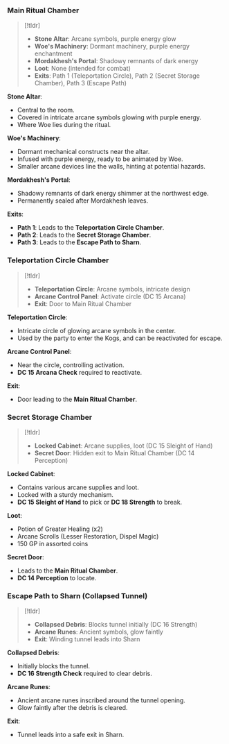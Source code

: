 ### Main Ritual Chamber

> [!tldr]
> 
> - **Stone Altar**: Arcane symbols, purple energy glow
> - **Woe's Machinery**: Dormant machinery, purple energy enchantment
> - **Mordakhesh's Portal**: Shadowy remnants of dark energy
> - **Loot**: None (intended for combat)
> - **Exits**: Path 1 (Teleportation Circle), Path 2 (Secret Storage Chamber), Path 3 (Escape Path)

**Stone Altar**:

- Central to the room.
- Covered in intricate arcane symbols glowing with purple energy.
- Where Woe lies during the ritual.

**Woe's Machinery**:

- Dormant mechanical constructs near the altar.
- Infused with purple energy, ready to be animated by Woe.
- Smaller arcane devices line the walls, hinting at potential hazards.

**Mordakhesh's Portal**:

- Shadowy remnants of dark energy shimmer at the northwest edge.
- Permanently sealed after Mordakhesh leaves.

**Exits**:

- **Path 1**: Leads to the **Teleportation Circle Chamber**.
- **Path 2**: Leads to the **Secret Storage Chamber**.
- **Path 3**: Leads to the **Escape Path to Sharn**.

### Teleportation Circle Chamber

> [!tldr]
> 
> - **Teleportation Circle**: Arcane symbols, intricate design
> - **Arcane Control Panel**: Activate circle (DC 15 Arcana)
> - **Exit**: Door to Main Ritual Chamber

**Teleportation Circle**:

- Intricate circle of glowing arcane symbols in the center.
- Used by the party to enter the Kogs, and can be reactivated for escape.

**Arcane Control Panel**:

- Near the circle, controlling activation.
- **DC 15 Arcana Check** required to reactivate.

**Exit**:

- Door leading to the **Main Ritual Chamber**.

### Secret Storage Chamber

> [!tldr]
> 
> - **Locked Cabinet**: Arcane supplies, loot (DC 15 Sleight of Hand)
> - **Secret Door**: Hidden exit to Main Ritual Chamber (DC 14 Perception)

**Locked Cabinet**:

- Contains various arcane supplies and loot.
- Locked with a sturdy mechanism.
- **DC 15 Sleight of Hand** to pick or **DC 18 Strength** to break.

**Loot**:

- Potion of Greater Healing (x2)
- Arcane Scrolls (Lesser Restoration, Dispel Magic)
- 150 GP in assorted coins

**Secret Door**:

- Leads to the **Main Ritual Chamber**.
- **DC 14 Perception** to locate.

### Escape Path to Sharn (Collapsed Tunnel)

> [!tldr]
> 
> - **Collapsed Debris**: Blocks tunnel initially (DC 16 Strength)
> - **Arcane Runes**: Ancient symbols, glow faintly
> - **Exit**: Winding tunnel leads into Sharn

**Collapsed Debris**:

- Initially blocks the tunnel.
- **DC 16 Strength Check** required to clear debris.

**Arcane Runes**:

- Ancient arcane runes inscribed around the tunnel opening.
- Glow faintly after the debris is cleared.

**Exit**:

- Tunnel leads into a safe exit in Sharn.